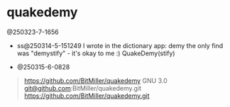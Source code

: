 # quakedemy

@250323-7-1656


- ss@250314-5-151249
I wrote in the dictionary app: demy
the only find was "demystify" - it's okay to me :)
QuakeDemy(stify)

- @250315-6-0828
> https://github.com/BitMiller/quakedemy
GNU 3.0
> git@github.com:BitMiller/quakedemy.git
> https://github.com/BitMiller/quakedemy.git
